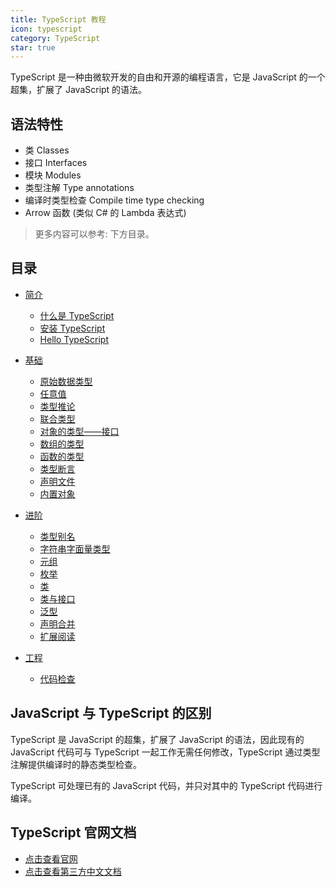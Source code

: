 ```yaml
---
title: TypeScript 教程
icon: typescript
category: TypeScript
star: true
---
```


TypeScript 是一种由微软开发的自由和开源的编程语言，它是 JavaScript 的一个超集，扩展了 JavaScript 的语法。

<!-- more -->

## 语法特性

- 类 Classes
- 接口 Interfaces
- 模块 Modules
- 类型注解 Type annotations
- 编译时类型检查 Compile time type checking
- Arrow 函数 (类似 C# 的 Lambda 表达式)

> 更多内容可以参考: 下方目录。

## 目录

- [简介](intro/readme.md)

  - [什么是 TypeScript](intro/what-is-typescript.md)
  - [安装 TypeScript](intro/get-typescript.md)
  - [Hello TypeScript](intro/hello-typescript.md)

- [基础](basics/readme..md)

  - [原始数据类型](basics/primitive-data-types.md)
  - [任意值](basics/any.md)
  - [类型推论](basics/type-inference.md)
  - [联合类型](basics/union-types.md)
  - [对象的类型——接口](basics/type-of-object-interfaces.md)
  - [数组的类型](basics/type-of-array.md)
  - [函数的类型](basics/type-of-function.md)
  - [类型断言](basics/type-assertion.md)
  - [声明文件](basics/declaration-files.md)
  - [内置对象](basics/built-in-objects.md)

- [进阶](advanced/readme..md)

  - [类型别名](advanced/type-aliases.md)
  - [字符串字面量类型](advanced/string-literal-types.md)
  - [元组](advanced/tuple.md)
  - [枚举](advanced/enum.md)
  - [类](advanced/class.md)
  - [类与接口](advanced/class-and-interfaces.md)
  - [泛型](advanced/generics.md)
  - [声明合并](advanced/declaration-merging.md)
  - [扩展阅读](advanced/further-reading.md)

- [工程](engineering/readme..md)

  - [代码检查](engineering/lint.md)

## JavaScript 与 TypeScript 的区别

TypeScript 是 JavaScript 的超集，扩展了 JavaScript 的语法，因此现有的 JavaScript 代码可与 TypeScript 一起工作无需任何修改，TypeScript 通过类型注解提供编译时的静态类型检查。

TypeScript 可处理已有的 JavaScript 代码，并只对其中的 TypeScript 代码进行编译。

## TypeScript 官网文档

- [点击查看官网](http://www.typescriptlang.org/docs/home.html)
- [点击查看第三方中文文档](https://www.tslang.cn/docs/home.html)
